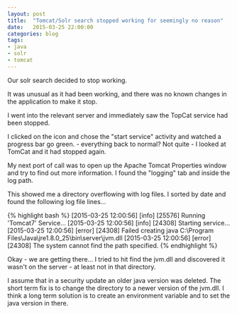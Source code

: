 ```yaml
---
layout: post
title:  "Tomcat/Solr search stopped working for seemingly no reason"
date:   2015-03-25 22:00:00
categories: blog
tags: 
- java
- solr
- tomcat
---
```


Our solr search decided to stop working.

It was unusual as it had been working, and there was no known changes in the application to make it stop. 

I went into the relevant server and immediately saw the TopCat service had been stopped.

I clicked on the icon and chose the "start service" activity and watched a progress bar go green. - everything back to normal? Not quite - I looked at TomCat and it had stopped again.

My next port of call was to open up the Apache Tomcat Properties window and try to find out more information. I found the "logging" tab and inside the log path.

This showed me a directory overflowing with log files. I sorted by date and found the following log file lines...

{% highlight bash %}
[2015-03-25 12:00:56] [info]  [25576] Running 'Tomcat7' Service...
[2015-03-25 12:00:56] [info]  [24308] Starting service...
[2015-03-25 12:00:56] [error] [24308] Failed creating java 
C:\Program Files\Java\jre1.8.0_25\bin\server\jvm.dll
[2015-03-25 12:00:56] [error] [24308] The system cannot find the path specified.
{% endhighlight %}

Okay - we are getting there... I tried to hit find the jvm.dll and discovered it wasn't on the server - at least not in that directory.

I assume that in a security update an older java version was deleted. The short term fix is to change the directory to a newer version of the jvm.dll. I think a long term solution is to create an environment variable and to set the java version in there.
